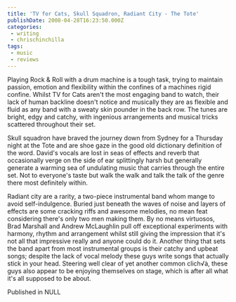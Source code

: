 ```yaml
---
title: 'TV for Cats, Skull Squadron, Radiant City - The Tote'
publishDate: 2008-04-28T16:23:50.000Z
categories:
 - writing
 - chrischinchilla
tags: 
 - music 
 - reviews
---
```


Playing Rock & Roll with a drum machine is a tough task, trying to maintain passion, emotion and flexibility within the confines of a machines rigid confine. Whilst TV for Cats aren't the most engaging band to watch, their lack of human backline doesn't notice and musically they are as flexible and fluid as any band with a sweaty skin pounder in the back row. The tunes are bright, edgy and catchy, with ingenious arrangements and musical tricks scattered throughout their set.

Skull squadron have braved the journey down from Sydney for a Thursday night at the Tote and are shoe gaze in the good old dictionary definition of the word. David's vocals are lost in seas of effects and reverb that occasionally verge on the side of ear splittingly harsh but generally generate a warming sea of undulating music that carries through the entire set. Not to everyone's taste but walk the walk and talk the talk of the genre there most definitely within.

Radiant city are a rarity, a two-piece instrumental band whom mange to avoid self-indulgence. Buried just beneath the waves of noise and layers of effects are some cracking riffs and awesome melodies, no mean feat considering there's only two men making them. By no means virtuosos, Brad Marshall and Andrew McLaughlin pull off exceptional experiments with harmony, rhythm and arrangement whilst still giving the impression that it's not all that impressive really and anyone could do it. Another thing that sets the band apart from most instrumental groups is their catchy and upbeat songs; despite the lack of vocal melody these guys write songs that actually stick in your head. Steering well clear of yet another common clich√à, these guys also appear to be enjoying themselves on stage, which is after all what it's all supposed to be about.

Published in NULL
